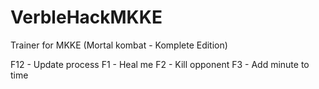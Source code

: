 # VerbleHackMKKE
Trainer for MKKE (Mortal kombat - Komplete Edition)

F12 - Update process
F1 - Heal me
F2 - Kill opponent
F3 - Add minute to time
